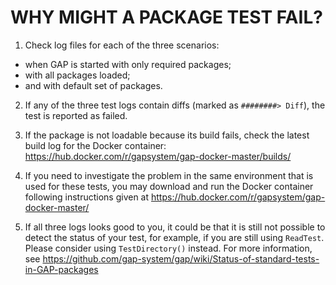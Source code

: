 # WHY MIGHT A PACKAGE TEST FAIL?

1. Check log files for each of the three scenarios:
- when GAP is started with only required packages; 
- with all packages loaded; 
- and with default set of packages. 

2. If any of the three test logs contain diffs (marked as
`########> Diff`), the test is reported as failed.

3. If the package is not loadable because its build fails, 
check the latest build log for the Docker container: 
https://hub.docker.com/r/gapsystem/gap-docker-master/builds/

4. If you need to investigate the problem in the same 
environment that is used for these tests, you may download 
and run the Docker container following instructions given at
https://hub.docker.com/r/gapsystem/gap-docker-master/

5. If all three logs looks good to you, it could be that it 
is still not possible to detect the status of your test, for
example, if you are still using `ReadTest`. Please consider
using `TestDirectory()` instead. For more information, see
https://github.com/gap-system/gap/wiki/Status-of-standard-tests-in-GAP-packages

